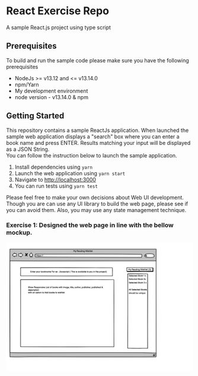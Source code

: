 # React Exercise Repo
A sample React.js project using type script 

## Prerequisites 
To build and run the sample code please make sure you have the following prerequisites
- NodeJs >= v13.12  and <= v13.14.0
- npm/Yarn
- My development environment
- node version -  v13.14.0 & npm

## Getting Started
This repository contains a sample ReactJs application.   When launched the sample web application displays a "search" box where you can enter a book name and press ENTER. Results matching your input will be displayed as a JSON String.  
You can follow the instruction below to launch the sample application.
1. Install dependencies using `yarn`
2. Launch the web application using `yarn start` 
3. Navigate to [http://localhost:3000](http://localhost:3000)
4. You can run tests using `yarn test` 

Please feel free to make your own decisions about Web UI development. Though you are can use any UI library to build the web page, please see if you can avoid them. Also, you may use any state management technique.

### Exercise 1: Designed the web page in line with the bellow mockup.
![](./mockup.png)